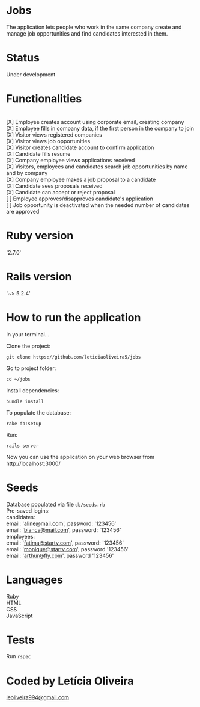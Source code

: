 <h1> Jobs </h1>

The application lets people who work in the same company create and manage job opportunities and find candidates interested in them.

<h1> Status </h1>

Under development

<h1>Functionalities</h1>

<br> [X] Employee creates account using corporate email, creating company
<br> [X] Employee fills in company data, if the first person in the company to join
<BR> [X] Visitor views registered companies
<br> [X] Visitor views job opportunities
<br> [X] Visitor creates candidate account to confirm application
<br> [X] Candidate fills resume
<br> [X] Company employee views applications received
<br> [X] Visitors, employees and candidates search job opportunities by name and by company
<br> [X] Company employee makes a job proposal to a candidate
<br> [X] Candidate sees proposals received
<br> [X] Candidate can accept or reject proposal
<br> [ ] Employee approves/disapproves candidate's application
<br> [ ] Job opportunity is deactivated when the needed number of candidates are approved

<h1>Ruby version</h1>

'2.7.0'

<h1>Rails version</h1>

'~> 5.2.4'

<h1>How to run the application</h1>

In your terminal...<br>

Clone the project:

<p><code>git clone https://github.com/leticiaoliveira5/jobs</code></p>

Go to project folder:

<p><code>cd ~/jobs</code></p>

Install dependencies:

<p><code>bundle install</code></p>

To populate the database:

<p><code>rake db:setup</code></p>

Run:

<p><code>rails server</code></p>

Now you can use the application on your web browser from http://localhost:3000/

<h1>Seeds</h1>

Database populated via file <code>db/seeds.rb</code>
<br>Pre-saved logins:
<br>candidates:
<br>email: 'aline@mail.com', password: '123456'
<br>email: 'bianca@mail.com', password: '123456'
<br>employees:
<br>email: 'fatima@startv.com', password: '123456'
<br>email: 'monique@startv.com', password '123456'
<br>email: 'arthur@fly.com', password '123456'

<h1>Languages</h1>

Ruby 
<br>HTML 
<br>CSS 
<br>JavaScript 

<h1>Tests</h1>

Run <code>rspec</code>


<h1>Coded by Letícia Oliveira</h1>

leoliveira994@gmail.com